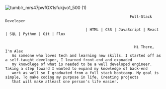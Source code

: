 
![tumblr_mrs47pwfGX1sfukjvo1_500 (1)](https://user-images.githubusercontent.com/112426567/220405987-db6f174d-8753-4adc-9f28-c7d32cf2ce97.gif)

                                                            Full-Stack Developer

                                        | HTML | CSS | JavaScript | React | SQL | Python | Git | Flux


                                                              Hi There, I'm Alex
       As someone who loves tech and learning new skills. I started off as a self-taught developer, I learned front-end and expnaded
       my knowdlege of what is needed to be a well developed engineer. Taking a step foward I wanted to expand my knowledge of back-end 
       work as well so I graduated from a full stack bootcamp. My goal is simple, To make coding my purpose in life. Creating projects 
       that will make atleast one person's life easier.
